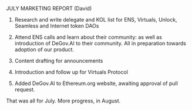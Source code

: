 JULY MARKETING REPORT (David)

1. Research and write delegate and KOL list for ENS, Virtuals, Unlock, Seamless and Internet token DAOs

2. Attend ENS calls and learn about their community: as well as introduction of DeGov.AI to their community. All in preparation towards adoption of our product.

3. Content drafting for announcements

4. Introduction and follow up for Virtuals Protocol

5. Added DeGov.AI to Ethereum.org website, awaiting approval of pull request.

That was all for July.
More progress, in August.
